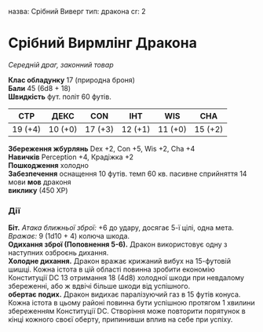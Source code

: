 назва: Срібний Виверг тип: дракона cr: 2

# Срібний Вирмлінг Дракона
_Середній драг, законний товар_

**Клас обладунку** 17 (природна броня)    
**Бали** 45 (6d8 + 18)    
**Швидкість** фут. політ 60 футів.

| СТР     | ДЕКС    | CON     | ІНТ     | WIS     | CHA     |
| ------- | ------- | ------- | ------- | ------- | ------- |
| 19 (+4) | 10 (+0) | 17 (+3) | 12 (+1) | 11 (+0) | 15 (+2) |

**Збереження жбурлянь** Dex +2, Con +5, Wis +2, Cha +4    
**Навичків** Perception +4, Крадіжка +2    
**Пошкодження** холодно    
**Забезпечення** оснащення 10 футів. темп 60 кв. пасивне сприйняття 14    
мови **мов** драконя    
**виклику** (450 XP)

### Дії
**Біт.** _Атака ближньої зброї:_ +6 до удару, досягає 5-ї цілі, одна мета. _Вражає:_ 9 (1d10 + 4) колюча шкода.    
**Одихання зброї (Поповнення 5-6).** Дракон використовує одну з наступних озброєнь дихання.    
**Холодне дихання.** Дракон вражає крижаний вибух на 15-футовій шишці. Кожна істота в цій області повинна зробити економію Конституції DC 13 отримання 18 (4d8) холодної шкоди при невдалому збереженні, або ж вдвічі більше шкоди від успішного.    
**обертає подих.** Дракон видихає паралізуючий газ в 15 футів конуса. Кожна істота в цьому районі повинна бути успішною протягом 1 хвилини збереженням Конституції DC. Створіння може повторити порятунок в кінці кожного своєї оберту, припинивши вплив на себе при успіху.
